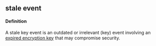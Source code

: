 ## stale event

<h4>Definition</h4><p>A stale key event is an outdated or irrelevant (key) event involving an <a href="stale-key">expired encryption key</a> that may compromise security.</p>

